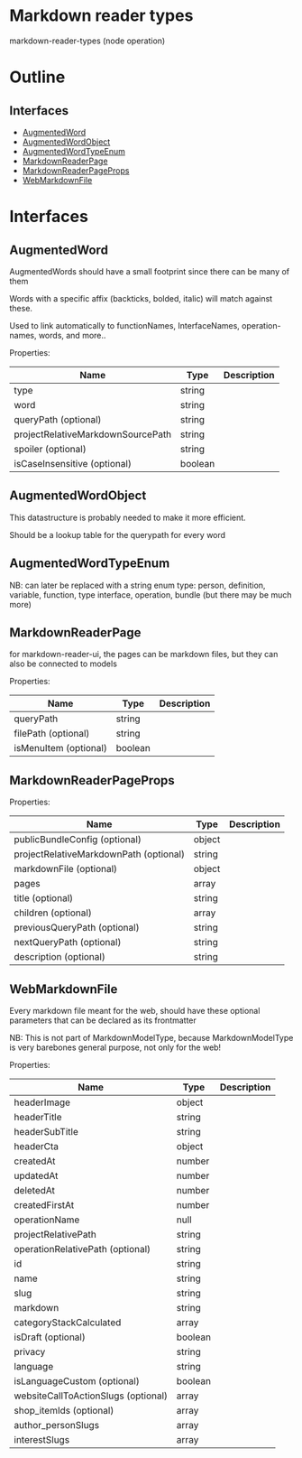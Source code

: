 # Markdown reader types

markdown-reader-types (node operation)



# Outline

## Interfaces

- [AugmentedWord](#augmentedword)
- [AugmentedWordObject](#augmentedwordobject)
- [AugmentedWordTypeEnum](#augmentedwordtypeenum)
- [MarkdownReaderPage](#markdownreaderpage)
- [MarkdownReaderPageProps](#markdownreaderpageprops)
- [WebMarkdownFile](#webmarkdownfile)



# Interfaces

## AugmentedWord

AugmentedWords should have a small footprint since there can be many of them

Words with a specific affix (backticks, bolded, italic) will match against these.

Used to link automatically to functionNames, InterfaceNames, operation-names, words, and more..





Properties: 

 | Name | Type | Description |
|---|---|---|
| type  | string |  |
| word  | string |  |
| queryPath (optional) | string |  |
| projectRelativeMarkdownSourcePath  | string |  |
| spoiler (optional) | string |  |
| isCaseInsensitive (optional) | boolean |  |



## AugmentedWordObject

This datastructure is probably needed to make it more efficient.

Should be a lookup table for the querypath for every word








## AugmentedWordTypeEnum

NB: can later be replaced with a string enum type: person, definition, variable, function, type interface, operation, bundle (but there may be much more)








## MarkdownReaderPage

for markdown-reader-ui, the pages can be markdown files, but they can also be connected to models





Properties: 

 | Name | Type | Description |
|---|---|---|
| queryPath  | string |  |
| filePath (optional) | string |  |
| isMenuItem (optional) | boolean |  |



## MarkdownReaderPageProps

Properties: 

 | Name | Type | Description |
|---|---|---|
| publicBundleConfig (optional) | object |  |
| projectRelativeMarkdownPath (optional) | string |  |
| markdownFile (optional) | object |  |
| pages  | array |  |
| title (optional) | string |  |
| children (optional) | array |  |
| previousQueryPath (optional) | string |  |
| nextQueryPath (optional) | string |  |
| description (optional) | string |  |



## WebMarkdownFile

Every markdown file meant for the web, should have these optional parameters that can be declared as its frontmatter

NB: This is not part of MarkdownModelType, because MarkdownModelType is very barebones general purpose, not only for the web!





Properties: 

 | Name | Type | Description |
|---|---|---|
| headerImage  | object |  |
| headerTitle  | string |  |
| headerSubTitle  | string |  |
| headerCta  | object |  |
| createdAt  | number |  |
| updatedAt  | number |  |
| deletedAt  | number |  |
| createdFirstAt  | number |  |
| operationName  | null |  |
| projectRelativePath  | string |  |
| operationRelativePath (optional) | string |  |
| id  | string |  |
| name  | string |  |
| slug  | string |  |
| markdown  | string |  |
| categoryStackCalculated  | array |  |
| isDraft (optional) | boolean |  |
| privacy  | string |  |
| language  | string |  |
| isLanguageCustom (optional) | boolean |  |
| websiteCallToActionSlugs (optional) | array |  |
| shop_itemIds (optional) | array |  |
| author_personSlugs  | array |  |
| interestSlugs  | array |  |


